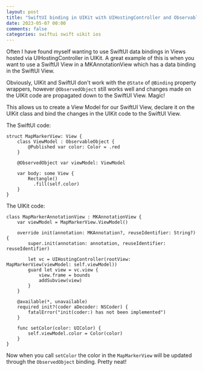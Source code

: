 ```yaml
---
layout: post
title: "SwiftUI binding in UIKit with UIHostingController and ObservableObject"
date: 2023-05-07 00:00
comments: false
categories: swiftui swift uikit ios
---
```


Often I have found myself wanting to use SwiftUI data bindings in Views hosted via UIHostingController in UIKit. A great example of this is when you want to use a SwiftUI View in a MKAnnotationView which has a data binding in the SwiftUI View.

Obviously, UIKit and SwiftUI don't work with the `@State` of `@Binding` property wrappers, however `@ObservedObject` still works well and changes made on the UIKit code are propagated down to the SwiftUI View. Magic!

This allows us to create a View Model for our SwiftUI View, declare it on the UIKit class and bind the changes in the UIKit code to the SwiftUI View.

The SwiftUI code:

```
struct MapMarkerView: View {
    class ViewModel : ObservableObject {
        @Published var color: Color = .red
    }
    
    @ObservedObject var viewModel: ViewModel
 
    var body: some View {
        Rectangle()
          .fill(self.color)
    }
}
```

The UIKit code:

```
class MapMarkerAnnotationView : MKAnnotationView {
    var viewModel = MapMarkerView.ViewModel()
    
    override init(annotation: MKAnnotation?, reuseIdentifier: String?) {
        super.init(annotation: annotation, reuseIdentifier: reuseIdentifier)
        
        let vc = UIHostingController(rootView: MapMarkerView(viewModel: self.viewModel))
        guard let view = vc.view {
            view.frame = bounds
            addSubview(view)
        }
    }
    
    @available(*, unavailable)
    required init?(coder aDecoder: NSCoder) {
        fatalError("init(coder:) has not been implemented")
    }
    
    func setColor(color: UIColor) {
        self.viewModel.color = Color(color)
    }
}
```

Now when you call `setColor` the color in the `MapMarkerView` will be updated through the `ObservedObject` binding. Pretty neat!
